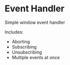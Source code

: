 # Event Handler

Simple window event handler

Includes: 
 - Aborting
 - Subscribing
 - Unsubscribing
 - Multiple events at once
